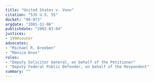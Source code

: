 ```yaml
---
title: "United States v. Vonn"
citation: "535 U.S. 55"
docket: "00-973"
argdate: "2001-11-06"
publishdate: "2002-03-04"
justices:
- 1990souter
advocates:
- "Michael R. Dreeben"
- "Monica Knox"
roles:
- "Deputy Solicitor General, on behalf of the Petitioner"
- "Deputy Federal Public Defender, on behalf of the Respondent"
summary: ""
---
```


